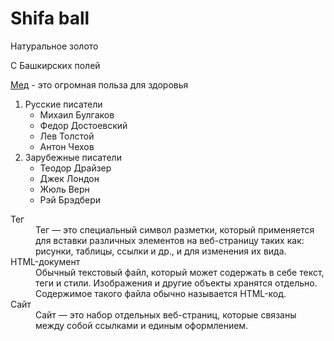 <!DOCTYPE html>
<html>
  <head>
    <meta charset="utf-8">
    <title>Shifaball</title>
  </head>
  <body>
    <h1>Shifa ball</h1>
    <!-- Коменты -->
    <p>Натуральное золото</p>
    <p>С Башкирских полей</p>
    <p><a href="https://ru.wikipedia.org/wiki/%D0%9C%D1%91%D0%B4">Мед</a> - это огромная польза для здоровья<p>
    <ol>
  <li>Русские писатели
    <ul>
      <li>Михаил Булгаков</li>
      <li>Федор Достоевский</li>
      <li>Лев Толстой</li>
      <li>Антон Чехов</li>
    </ul>
  </li>
  <li>Зарубежные писатели
    <ul>
      <li>Теодор Драйзер</li>
      <li>Джек Лондон</li>
      <li>Жюль Верн</li>
      <li>Рэй Брэдбери</li>
    </ul>
  </li>
</ol>
   <dl>
  <dt>Тег</dt>
    <dd>Тег — это специальный символ разметки, который применяется для вставки различных элементов на веб-страницу таких как: рисунки, таблицы, ссылки и др., и для изменения их вида.</dd>
  <dt>HTML-документ</dt>
    <dd>Обычный текстовый файл, который может содержать в себе текст, теги и стили. Изображения и другие объекты хранятся отдельно. Содержимое такого файла обычно называется HTML-код.</dd>
  <dt>Сайт</dt>
  <dd>Cайт — это набор отдельных веб-страниц, которые связаны между собой ссылками и единым оформлением.</dd>
</dl>
  </body>
</html>
